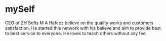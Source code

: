 # mySelf
CEO of ZH Softs M A Hafeez believe on the quality works and customers satisfaction. He started this network with his believe and aim to provide best to best service to everyone. 
He loves to teach others without any fee.
